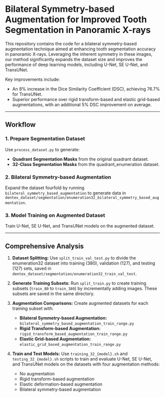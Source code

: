 # Bilateral Symmetry-based Augmentation for Improved Tooth Segmentation in Panoramic X-rays

This repository contains the code for a bilateral symmetry-based augmentation technique aimed at enhancing tooth segmentation accuracy in panoramic X-rays. Leveraging the inherent symmetry in these images, our method significantly expands the dataset size and improves the performance of deep learning models, including U-Net, SE U-Net, and TransUNet.

Key improvements include:
- An 8% increase in the Dice Similarity Coefficient (DSC), achieving 76.7% for TransUNet.
- Superior performance over rigid transform-based and elastic grid-based augmentations, with an additional 5% DSC improvement on average.

---

## Workflow

### 1. Prepare Segmentation Dataset
Use `process_dataset.py` to generate:
- **Quadrant Segmentation Masks** from the original quadrant dataset.
- **32-Class Segmentation Masks** from the quadrant_enumeration dataset.

### 2. Bilateral Symmetry-based Augmentation
Expand the dataset fourfold by running `bilateral_symmetry_based_augmentation` to generate data in `dentex_dataset/segmentation/enumeration32_bilateral_symmetry_based_augmentation`.

### 3. Model Training on Augmented Dataset
Train U-Net, SE U-Net, and TransUNet models on the augmented dataset.

---

## Comprehensive Analysis

1. **Dataset Splitting:**
   Use `split_train_val_test.py` to divide the enumeration32 dataset into training (380), validation (127), and testing (127) sets, saved in `dentex_dataset/segmentation/enumeration32_train_val_test`.

2. **Generate Training Subsets:**
   Run `split_train.py` to create training subsets (`train_80` to `train_380`) by incrementally adding images. These subsets are saved in the same directory.

3. **Augmentation Comparisons:**
   Create augmented datasets for each training subset with:
   - **Bilateral Symmetry-based Augmentation:** `bilateral_symmetry_based_augmentation_train_range.py`
   - **Rigid Transform-based Augmentation:** `rigid_transform_based_augmentation_train_range.py`
   - **Elastic Grid-based Augmentation:** `elastic_grid_based_augmentation_train_range.py`

4. **Train and Test Models:**
   Use `training_32_{model}.sh` and `testing_32_{model}.sh` scripts to train and evaluate U-Net, SE U-Net, and TransUNet models on the datasets with four augmentation methods:
   - No augmentation
   - Rigid transform-based augmentation
   - Elastic deformation-based augmentation
   - Bilateral symmetry-based augmentation
